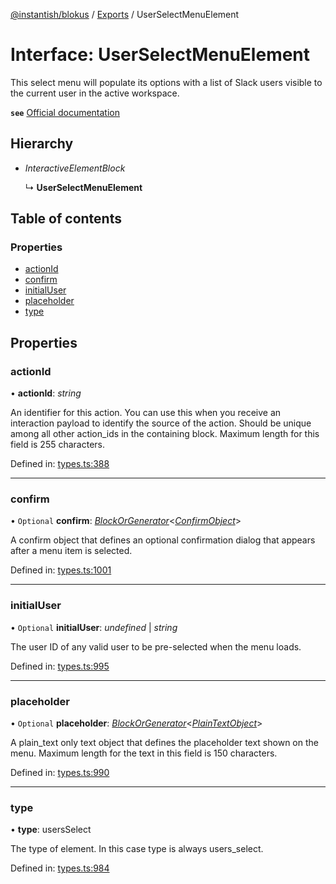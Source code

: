 [@instantish/blokus](../README.md) / [Exports](../modules.md) / UserSelectMenuElement

# Interface: UserSelectMenuElement

This select menu will populate its options with a list of Slack users visible
to the current user in the active workspace.

**`see`** [Official documentation](https://api.slack.com/reference/block-kit/block-elements#users_select)

## Hierarchy

* *InteractiveElementBlock*

  ↳ **UserSelectMenuElement**

## Table of contents

### Properties

- [actionId](userselectmenuelement.md#actionid)
- [confirm](userselectmenuelement.md#confirm)
- [initialUser](userselectmenuelement.md#initialuser)
- [placeholder](userselectmenuelement.md#placeholder)
- [type](userselectmenuelement.md#type)

## Properties

### actionId

• **actionId**: *string*

An identifier for this action. You can use this when you receive an
interaction payload to identify the source of the action. Should be unique
among all other action_ids in the containing block. Maximum length for
this field is 255 characters.

Defined in: [types.ts:388](https://github.com/instantish/blokus/blob/f10405c/src/types.ts#L388)

___

### confirm

• `Optional` **confirm**: [*BlockOrGenerator*](../modules.md#blockorgenerator)<[*ConfirmObject*](confirmobject.md)\>

A confirm object that defines an optional confirmation dialog that appears
after a menu item is selected.

Defined in: [types.ts:1001](https://github.com/instantish/blokus/blob/f10405c/src/types.ts#L1001)

___

### initialUser

• `Optional` **initialUser**: *undefined* \| *string*

The user ID of any valid user to be pre-selected when the menu loads.

Defined in: [types.ts:995](https://github.com/instantish/blokus/blob/f10405c/src/types.ts#L995)

___

### placeholder

• `Optional` **placeholder**: [*BlockOrGenerator*](../modules.md#blockorgenerator)<[*PlainTextObject*](plaintextobject.md)\>

A plain_text only text object that defines the placeholder text shown on
the menu. Maximum length for the text in this field is 150 characters.

Defined in: [types.ts:990](https://github.com/instantish/blokus/blob/f10405c/src/types.ts#L990)

___

### type

• **type**: usersSelect

The type of element. In this case type is always users_select.

Defined in: [types.ts:984](https://github.com/instantish/blokus/blob/f10405c/src/types.ts#L984)
